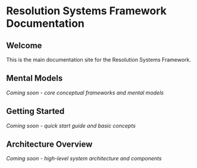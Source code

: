 # Resolution Systems Framework Documentation

<!-- Overview + mental models -->

## Welcome
This is the main documentation site for the Resolution Systems Framework.

## Mental Models
*Coming soon - core conceptual frameworks and mental models*

## Getting Started
*Coming soon - quick start guide and basic concepts*

## Architecture Overview
*Coming soon - high-level system architecture and components*
